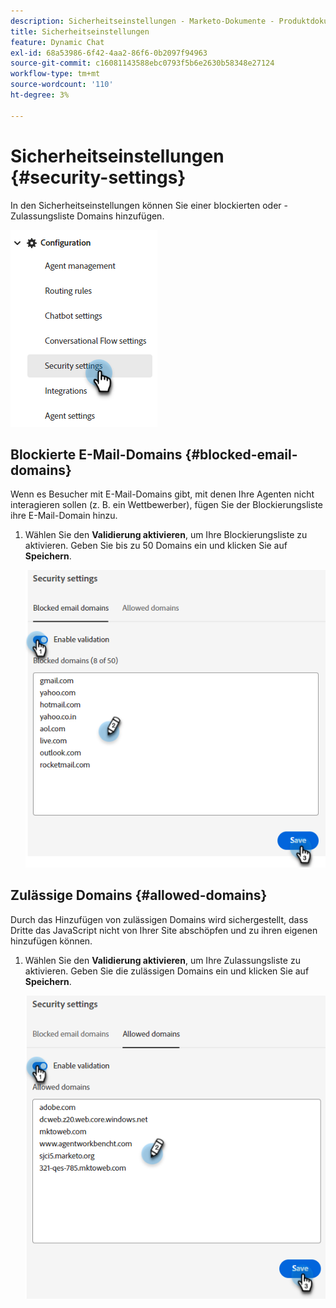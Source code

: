```yaml
---
description: Sicherheitseinstellungen - Marketo-Dokumente - Produktdokumentation
title: Sicherheitseinstellungen
feature: Dynamic Chat
exl-id: 68a53986-6f42-4aa2-86f6-0b2097f94963
source-git-commit: c16081143588ebc0793f5b6e2630b58348e27124
workflow-type: tm+mt
source-wordcount: '110'
ht-degree: 3%

---
```


# Sicherheitseinstellungen {#security-settings}

In den Sicherheitseinstellungen können Sie einer blockierten oder -Zulassungsliste Domains hinzufügen.

![](assets/security-settings-1.png)

## Blockierte E-Mail-Domains {#blocked-email-domains}

Wenn es Besucher mit E-Mail-Domains gibt, mit denen Ihre Agenten nicht interagieren sollen (z. B. ein Wettbewerber), fügen Sie der Blockierungsliste ihre E-Mail-Domain hinzu.

1. Wählen Sie den **Validierung aktivieren**, um Ihre Blockierungsliste zu aktivieren. Geben Sie bis zu 50 Domains ein und klicken Sie auf **Speichern**.

   ![](assets/security-settings-2.png)

## Zulässige Domains {#allowed-domains}

Durch das Hinzufügen von zulässigen Domains wird sichergestellt, dass Dritte das JavaScript nicht von Ihrer Site abschöpfen und zu ihren eigenen hinzufügen können.

1. Wählen Sie den **Validierung aktivieren**, um Ihre Zulassungsliste zu aktivieren. Geben Sie die zulässigen Domains ein und klicken Sie auf **Speichern**.

   ![](assets/security-settings-3.png)
